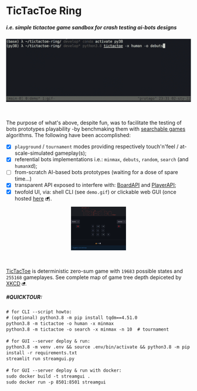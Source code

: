 # TicTacToe Ring

##### i.e. simple tictactoe game sandbox for crash testing ai-bots designs

<p align="center"> <img width="550" src="misc/demo.gif" alt="tictactoe"> </p> &nbsp;

The purpose of what's above, despite fun, was to facilitate the testing of bots prototypes playability -by benchmaking them with [searchable games](https://en.wikipedia.org/wiki/Game_theory) algorithms. The following have been accomplished:
 - [x] `playground` / `tournament` modes providing respectively touch'n'feel / at-scale-simulated gameplay(s);
 - [x] referential bots implementations i.e.: `minmax`, `debuts`, `random`, `search` (and `human`xd);
 - [ ] from-scratch AI-based bots prototypes (waiting for a dose of spare time...)
 - [x] transparent API exposed to interfere with: [BoardAPI](https://github.com/protago90/tictactoe-ring/blob/main/tictactoe/board.py#L8) and [PlayerAPI](https://github.com/protago90/tictactoe-ring/blob/main/tictactoe/player.py#L10);
 - [x] twofold UI, via: shell CLI (see `demo.gif`) or clickable web GUI (once hosted [here](https://share.streamlit.io/protago90/tictactoe-ring/main/streamlit.py) <img width="9" src="misc/link.png">).

<p align="center"> <a href="https://share.streamlit.io/protago90/tictactoe-ring/main/streamlit.py"> <img width="150" src="misc/gui.png" alt="streamlit"> </a></p> &nbsp;

[TicTacToe](https://en.wikipedia.org/wiki/Tic-tac-toe) is deterministic zero-sum game with `19683` possible states and `255168` gameplayes. See complete map of game tree depth depiceted by [XKCD](https://xkcd.com/832/) <img width="9" src="misc/link.png">. 


##### #QUICKTOUR:
```
# for CLI --script howto:
# (optional) python3.8 -m pip install tqdm==4.51.0
python3.8 -m tictactoe -o human -x minmax
python3.8 -m tictactoe -o search -x minmax -n 10  # tournament

# for GUI --server deploy & run:
python3.8 -m venv .env && source .env/bin/activate && python3.8 -m pip install -r requirements.txt
streamlit run streamgui.py

# for GUI --server deploy & run with docker:
sudo docker build -t streamgui .
sudo docker run -p 8501:8501 streamgui
```